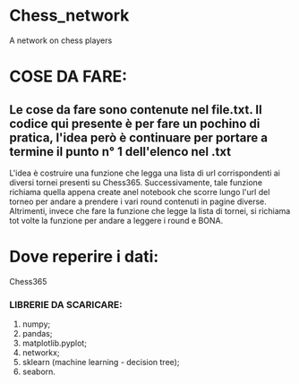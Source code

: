 # Chess_network
A network on chess players

# COSE DA FARE:
Le cose da fare sono contenute nel file.txt.
Il codice qui presente è per fare un pochino di pratica, l'idea però è continuare per portare a termine il punto n° 1 dell'elenco nel .txt
-------
L'idea è costruire una funzione che legga una lista di url corrispondenti ai diversi tornei presenti su Chess365.
Successivamente, tale funzione richiama quella appena create anel notebook che scorre lungo l'url del torneo per andare a prendere i vari round contenuti
in pagine diverse. Altrimenti, invece che fare la funzione che legge la lista di tornei, si richiama tot volte la funzione per andare a leggere i round e BONA.

# Dove reperire i dati:
Chess365

### LIBRERIE DA SCARICARE:
1) numpy;
2) pandas;
3) matplotlib.pyplot;
4) networkx;
5) sklearn (machine learning - decision tree);
6) seaborn.
